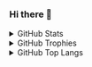 ### Hi there 👋

<details>
  <summary>GitHub Stats</summary>

[![GitHub stats card]](https://github.com/anuraghazra/github-readme-stats)

</details>

<details>
  <summary>GitHub Trophies</summary>

[![GitHub Trophies]](https://github.com/ryo-ma/github-profile-trophy)

</details>

<details>
  <summary>GitHub Top Langs</summary>

[![GitHub Top Langs]](https://github.com/anuraghazra/github-readme-stats)

</details>


<!-- Links -->

[github stats card]: https://github-readme-stats.vercel.app/api?username=Manisso
[github trophies]: https://github-profile-trophy.vercel.app/?username=Manisso&column=4&margin-w=18&margin-h=15
[github top langs]: https://github-readme-stats.vercel.app/api/top-langs/?username=Manisso&layout=compact
